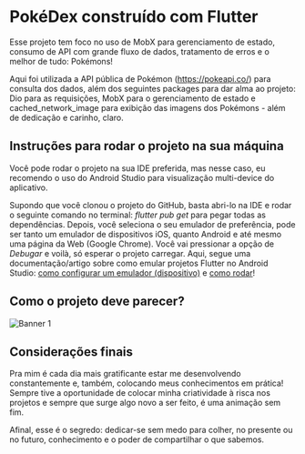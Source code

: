 # PokéDex construído com Flutter

Esse projeto tem foco no uso de MobX para gerenciamento de estado, consumo de API com grande fluxo de dados, tratamento de erros e o melhor de tudo: Pokémons!

Aqui foi utilizada a API pública de Pokémon (https://pokeapi.co/) para consulta dos dados, além dos seguintes packages para dar alma ao projeto: Dio para as requisições, MobX para o gerenciamento de estado e cached_network_image para exibição das imagens dos Pokémons - além de dedicação e carinho, claro.

## Instruções para rodar o projeto na sua máquina

Você pode rodar o projeto na sua IDE preferida, mas nesse caso, eu recomendo o uso do Android Studio para visualização multi-device do aplicativo. 

Supondo que você clonou o projeto do GitHub, basta abri-lo na IDE e rodar o seguinte comando no terminal: _flutter pub get_ para pegar todas as dependências. Depois, você seleciona o seu emulador de preferência, pode ser tanto um emulador de dispositivos iOS, quanto Android e até mesmo uma página da Web (Google Chrome). Você vai pressionar a opção de _Debugar_ e voilà, só esperar o projeto carregar. Aqui, segue uma documentação/artigo sobre como emular projetos Flutter no Android Studio: [como configurar um emulador (dispositivo)](https://www.treinaweb.com.br/blog/configurando-ambiente-de-desenvolvimento-flutter) e [como rodar](https://www.treinaweb.com.br/blog/criando-primeiro-projeto-flutter)!

## Como o projeto deve parecer?

![Banner 1](assets/images/mockup.png)

## Considerações finais

Pra mim é cada dia mais gratificante estar me desenvolvendo constantemente e, também, colocando meus conhecimentos em prática! Sempre tive a oportunidade de colocar minha criatividade à risca nos projetos e sempre que surge algo novo a ser feito, é uma animação sem fim.

Afinal, esse é o segredo: dedicar-se sem medo para colher, no presente ou no futuro, conhecimento e o poder de compartilhar o que sabemos.
